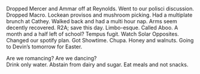 Dropped Mercer and Ammar off at Reynolds. Went to our polisci discussion. Dropped Macro. Lockean provisos and mushroom picking. Had a multiplate brunch at Cathey. Walked back and had a multi hour nap. Arms seem decently recovered. R2A; save this day. Limbo-esque. Called Aboo. A month and a half left of school? Tempus fugit. Watch Solar Opposites. Changed our spotify plan. Got Showtime. Chupa. Honey and walnuts. Going to Devin’s tomorrow for Easter.

Are we romancing? Are we dancing?  
Drink only water. Abstain from dairy and sugar. Eat meals and not snacks.